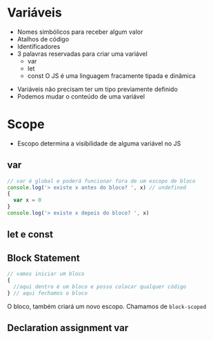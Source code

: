 # Variáveis
  * Nomes simbólicos para receber algum valor
  * Atalhos de código
  * Identificadores
  * 3 palavras reservadas para criar uma variável
    * var
    * let
    * const
O JS é uma linguagem fracamente tipada e dinâmica
 - Variáveis não precisam ter um tipo previamente definido
 - Podemos mudar o conteúdo de uma variável
# Scope
 * Escopo determina a visibilidade de alguma variável no JS
## var
```js
// var é global e poderá funcionar fora de um escopo de bloco
console.log('> existe x antes do bloco? ', x) // undefined
{
  var x = 0
}
console.log('> existe x depois do bloco? ', x)
```
## let e const
## Block Statement
```js
// vamos iniciar um bloco
{
  //aqui dentro é um bloco e posso colocar qualquer código
} // aqui fechamos o bloco
```
O bloco, também criará um novo escopo. Chamamos de `block-scoped`

## Declaration assignment var